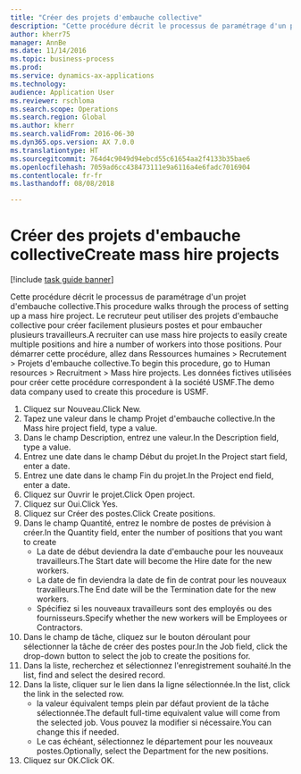 ```yaml
--- 
title: "Créer des projets d'embauche collective"
description: "Cette procédure décrit le processus de paramétrage d'un projet d'embauche collective."
author: kherr75
manager: AnnBe
ms.date: 11/14/2016
ms.topic: business-process
ms.prod: 
ms.service: dynamics-ax-applications
ms.technology: 
audience: Application User
ms.reviewer: rschloma
ms.search.scope: Operations
ms.search.region: Global
ms.author: kherr
ms.search.validFrom: 2016-06-30
ms.dyn365.ops.version: AX 7.0.0
ms.translationtype: HT
ms.sourcegitcommit: 764d4c9049d94ebcd55c61654aa2f4133b35bae6
ms.openlocfilehash: 7059ad6cc438473111e9a6116a4e6fadc7016904
ms.contentlocale: fr-fr
ms.lasthandoff: 08/08/2018

---
```

# <a name="create-mass-hire-projects"></a><span data-ttu-id="b98de-103">Créer des projets d'embauche collective</span><span class="sxs-lookup"><span data-stu-id="b98de-103">Create mass hire projects</span></span>

[!include [task guide banner](../../includes/task-guide-banner.md)]

<span data-ttu-id="b98de-104">Cette procédure décrit le processus de paramétrage d'un projet d'embauche collective.</span><span class="sxs-lookup"><span data-stu-id="b98de-104">This procedure walks through the process of setting up a mass hire project.</span></span> <span data-ttu-id="b98de-105">Le recruteur peut utiliser des projets d'embauche collective pour créer facilement plusieurs postes et pour embaucher plusieurs travailleurs.</span><span class="sxs-lookup"><span data-stu-id="b98de-105">A recruiter can use mass hire projects to easily create multiple positions and hire a number of workers into those positions.</span></span> <span data-ttu-id="b98de-106">Pour démarrer cette procédure, allez dans Ressources humaines > Recrutement > Projets d'embauche collective.</span><span class="sxs-lookup"><span data-stu-id="b98de-106">To begin this procedure, go to Human resources > Recruitment > Mass hire projects.</span></span> <span data-ttu-id="b98de-107">Les données fictives utilisées pour créer cette procédure correspondent à la société USMF.</span><span class="sxs-lookup"><span data-stu-id="b98de-107">The demo data company used to create this procedure is USMF.</span></span>

1. <span data-ttu-id="b98de-108">Cliquez sur Nouveau.</span><span class="sxs-lookup"><span data-stu-id="b98de-108">Click New.</span></span>
2. <span data-ttu-id="b98de-109">Tapez une valeur dans le champ Projet d'embauche collective.</span><span class="sxs-lookup"><span data-stu-id="b98de-109">In the Mass hire project field, type a value.</span></span>
3. <span data-ttu-id="b98de-110">Dans le champ Description, entrez une valeur.</span><span class="sxs-lookup"><span data-stu-id="b98de-110">In the Description field, type a value.</span></span>
4. <span data-ttu-id="b98de-111">Entrez une date dans le champ Début du projet.</span><span class="sxs-lookup"><span data-stu-id="b98de-111">In the Project start field, enter a date.</span></span>
5. <span data-ttu-id="b98de-112">Entrez une date dans le champ Fin du projet.</span><span class="sxs-lookup"><span data-stu-id="b98de-112">In the Project end field, enter a date.</span></span>
6. <span data-ttu-id="b98de-113">Cliquez sur Ouvrir le projet.</span><span class="sxs-lookup"><span data-stu-id="b98de-113">Click Open project.</span></span>
7. <span data-ttu-id="b98de-114">Cliquez sur Oui.</span><span class="sxs-lookup"><span data-stu-id="b98de-114">Click Yes.</span></span>
8. <span data-ttu-id="b98de-115">Cliquez sur Créer des postes.</span><span class="sxs-lookup"><span data-stu-id="b98de-115">Click Create positions.</span></span>
9. <span data-ttu-id="b98de-116">Dans le champ Quantité, entrez le nombre de postes de prévision à créer.</span><span class="sxs-lookup"><span data-stu-id="b98de-116">In the Quantity field, enter the number of positions that you want to create</span></span>
    * <span data-ttu-id="b98de-117">La date de début deviendra la date d'embauche pour les nouveaux travailleurs.</span><span class="sxs-lookup"><span data-stu-id="b98de-117">The Start date will become the Hire date for the new workers.</span></span>  
    * <span data-ttu-id="b98de-118">La date de fin deviendra la date de fin de contrat pour les nouveaux travailleurs.</span><span class="sxs-lookup"><span data-stu-id="b98de-118">The End date will be the Termination date for the new workers.</span></span>  
    * <span data-ttu-id="b98de-119">Spécifiez si les nouveaux travailleurs sont des employés ou des fournisseurs.</span><span class="sxs-lookup"><span data-stu-id="b98de-119">Specify whether the new workers will be Employees or Contractors.</span></span>  
10. <span data-ttu-id="b98de-120">Dans le champ de tâche, cliquez sur le bouton déroulant pour sélectionner la tâche de créer des postes pour.</span><span class="sxs-lookup"><span data-stu-id="b98de-120">In the Job field, click the drop-down button to select the job to create the positions for.</span></span>
11. <span data-ttu-id="b98de-121">Dans la liste, recherchez et sélectionnez l'enregistrement souhaité.</span><span class="sxs-lookup"><span data-stu-id="b98de-121">In the list, find and select the desired record.</span></span>
12. <span data-ttu-id="b98de-122">Dans la liste, cliquer sur le lien dans la ligne sélectionnée.</span><span class="sxs-lookup"><span data-stu-id="b98de-122">In the list, click the link in the selected row.</span></span>
    * <span data-ttu-id="b98de-123">la valeur équivalent temps plein par défaut provient de la tâche sélectionnée.</span><span class="sxs-lookup"><span data-stu-id="b98de-123">The default full-time equivalent value will come from the selected job.</span></span> <span data-ttu-id="b98de-124">Vous pouvez la modifier si nécessaire.</span><span class="sxs-lookup"><span data-stu-id="b98de-124">You can change this if needed.</span></span>  
    * <span data-ttu-id="b98de-125">Le cas échéant, sélectionnez le département pour les nouveaux postes.</span><span class="sxs-lookup"><span data-stu-id="b98de-125">Optionally, select the Department for the new positions.</span></span>  
13. <span data-ttu-id="b98de-126">Cliquez sur OK.</span><span class="sxs-lookup"><span data-stu-id="b98de-126">Click OK.</span></span>


